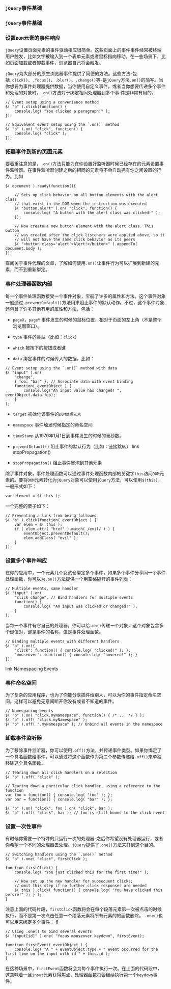 ### `jQuery`事件基础
### `jQuery`事件基础
### 设置`DOM`元素的事件响应
`jQuery`设置页面元素的事件驱动相应很简单。这些页面上的事件事件经常被终端用户触发，比如文字被输入到一个表单元素或者鼠标指向移动。在一些场景下，比如页面加载或者卸载事件，浏览器自己将会触发。

`jQuery`为大部分的原生浏览器事件提供了简便的方法。这些方法-包括`.click()`、`.focus()`、`.blur()`、`.change()`等-是`jQuery`方法`.on()`的简写。当你想要为事件处理器提供数据，当你使用自定义事件，或者当你想要传递多个事件和处理的对象时，`.on()`方法对于绑定相同处理器到多个事
件是非常有用的。
```
// Event setup using a convenience method
$( "p" ).click(function() {
    console.log( "You clicked a paragraph!" );
});
```
```
// Equivalent event setup using the `.on()` method
$( "p" ).on( "click", function() {
    console.log( "click" );
});
```
### 拓展事件到新的页面元素
要着重注意的是，`.on()`方法只能为在你设置好监听器时候已经存在的元素设置事件监听器。在事件监听器创建之后的相同的元素将不会自动拥有你之间设置的行为。比如

```
$( document ).ready(function(){
 
    // Sets up click behavior on all button elements with the alert class
    // that exist in the DOM when the instruction was executed
    $( "button.alert" ).on( "click", function() {
        console.log( "A button with the alert class was clicked!" );
    });
 
    // Now create a new button element with the alert class. This button
    // was created after the click listeners were applied above, so it
    // will not have the same click behavior as its peers
    $( "<button class='alert'>Alert!</button>" ).appendTo( document.body );
});
```
查阅关于事件代理的文章，了解如何使用`.on()`让事件行为可以扩展到新建的元素，而不到重新绑定。
### 事件处理器函数内部
每一个事件处理函数接受一个事件对象，宝航了许多的属性和方法。这个事件对象一般通过`.preventDefault()`方法用来阻止事件的默认动作。不过，这个事件对象还包含了许多其他有用的属性和方法，包括：

- `pageX`，`pageY`
事件发生的时候的鼠标位置，相对于页面的左上角（不是整个浏览器窗口）。
- `type`
事件的类型（比如：`click`）

- `which`
被按下的按钮或者键

- `data`
绑定事件的时候传入的数据，比如：
```
// Event setup using the `.on()` method with data
$( "input" ).on(
    "change",
    { foo: "bar" }, // Associate data with event binding
    function( eventObject ) {
        console.log("An input value has changed! ", eventObject.data.foo);
    }
);
```
- `target`
初始化该事件的`DOM处理元素`

- `namespace`
事件触发时候指定的命名空间

- `timeStamp`
从1970年1月1日到事件发生的时候的毫秒数。

- `preventDefault()`
阻止事件的默认行为（比如：链接跳转）
link stopPropagation()
- `stopPropagation()`
阻止事件冒泡到其他元素

除了事件对象，事件处理函数可以通过事件处理函数内部的关键字`this`访问`DOM`元素的。要将`DOM`元素转化为`jQuery`对象可以使用`jQuery`方法，可以使用`$(this)`，一般形式如下：

```
var element = $( this );
```
一个完整的栗子如下：
```
// Preventing a link from being followed
$( "a" ).click(function( eventObject ) {
    var elem = $( this );
    if ( elem.attr( "href" ).match( /evil/ ) ) {
        eventObject.preventDefault();
        elem.addClass( "evil" );
    }
});
```
### 设置多个事件响应
在你的应用中，一个元素几个女孩仓绑定多个事件，如果多个事件分享同一个事件处理函数，你可以为`.on()`方法提供一个用空格隔开的事件列表：
```
// Multiple events, same handler
$( "input" ).on(
    "click change", // Bind handlers for multiple events
    function() {
        console.log( "An input was clicked or changed!" );
    }
);
```
当每一个事件有它自己的处理器，你可以给`.on()`传递一个对象，这个对象包含多个键值对，键是事件的名称，值是事件处理函数。
```
// Binding multiple events with different handlers
$( "p" ).on({
    "click": function() { console.log( "clicked!" ); },
    "mouseover": function() { console.log( "hovered!" ); }
});
```
link Namespacing Events
### 事件命名空间
为了复杂的应用程序，也为了你能分享插件给别人，可以为你的事件指定命名空间，这样可以避免无意间断开你没有或者不知道的事件。
```
// Namespacing events
$( "p" ).on( "click.myNamespace", function() { /* ... */ } );
$( "p" ).off( "click.myNamespace" );
$( "p" ).off( ".myNamespace" ); // Unbind all events in the namespace
```
### 卸载事件监听器
为了移除事件监听器，你可以使用`.off()`方法，并传递事件类型。如果你绑定了一个具名函数给事件，可以通过将这个函数作为第二个参数传递给`.off()`来单独移除这个具名函数。
```
// Tearing down all click handlers on a selection
$( "p" ).off( "click" );
```
```
// Tearing down a particular click handler, using a reference to the function
var foo = function() { console.log( "foo" ); };
var bar = function() { console.log( "bar" ); };
 
$( "p" ).on( "click", foo ).on( "click", bar );
$( "p" ).off( "click", bar ); // foo is still bound to the click event
```
### 设置一次性事件
有时候你需要一个特殊的只运行一次的处理器-之后你希望没有处理器运行，或者你希望一个不同的处理器去处理。`jQuery`提供了`.one()`方法来打到这个目的。

```
// Switching handlers using the `.one()` method
$( "p" ).one( "click", firstClick );
 
function firstClick() {
    console.log( "You just clicked this for the first time!" );
 
    // Now set up the new handler for subsequent clicks;
    // omit this step if no further click responses are needed
    $( this ).click( function() { console.log( "You have clicked this before!" ); } );
}
```
注意上面的代码片段，`firstClick`函数将会在每个段落元素第一次被点击的时候执行，而不是第一次点击任意一个段落元素将所有元素的的函数删除。
`.one()`也可以用来绑定多个事件：
6
```
// Using .one() to bind several events
$( "input[id]" ).one( "focus mouseover keydown", firstEvent);
 
function firstEvent( eventObject ) {
    console.log( "A " + eventObject.type + " event occurred for the first time on the input with id " + this.id );
}
```
在这种场景中，`firstEvent`函数将会为每个事件执行一次。在上面的代码段中，这意味着一旦`input`元素获得焦点，处理器函数将会继续执行第一个`keydown`事件。